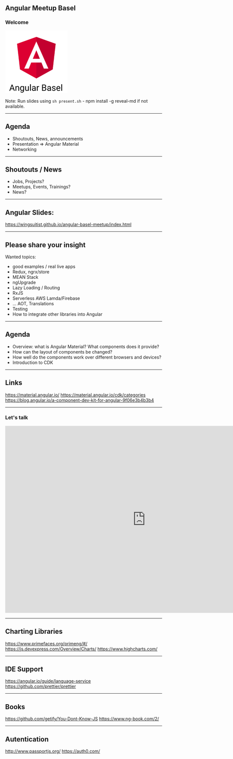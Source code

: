 ## Angular Meetup Basel

### Welcome

<img src="_assets/theme/assets/angular2-basel.png" style="height:200px">

Note: Run slides using `sh present.sh` - npm install -g reveal-md if not available.

----

## Agenda

*   Shoutouts, News, announcements
*   Presentation => Angular Material
*   Networking


----

## Shoutouts / News

*   Jobs, Projects?
*   Meetups, Events, Trainings?
*   News?


----

## Angular Slides:

<https://wingsuitist.github.io/angular-basel-meetup/index.html>

----

## Please share your insight

Wanted topics:

*   good examples / real live apps
*   Redux, ngrx/store
*   MEAN Stack
*   ngUpgrade
*   Lazy Loading / Routing
*   RxJS
*   Serverless AWS Lamda/Firebase
*   ... AOT, Translations
*   Testing
*   How to integrate other libraries into Angular


---

## Agenda

*   Overview: what is Angular Material? What components does it provide?
*   How can the layout of components be changed?
*   How well do the components work over different browsers and devices?
*   Introduction to CDK

----

## Links
<https://material.angular.io/>
<https://material.angular.io/cdk/categories>
<https://blog.angular.io/a-component-dev-kit-for-angular-9f06e3b4b3b4>

---

### Let's talk

<iframe src="https://giphy.com/embed/26ufbjVtvdCaikoP6" width="900" height="600" frameBorder="0" class="giphy-embed" allowFullScreen></iframe>


----

## Charting Libraries
<https://www.primefaces.org/primeng/#/>
<https://js.devexpress.com/Overview/Charts/>
<https://www.highcharts.com/>

----

## IDE Support
<https://angular.io/guide/language-service>
<https://github.com/prettier/prettier>

----

## Books
<https://github.com/getify/You-Dont-Know-JS>
<https://www.ng-book.com/2/>

----

## Autentication
<http://www.passportjs.org/>
<https://auth0.com/>
